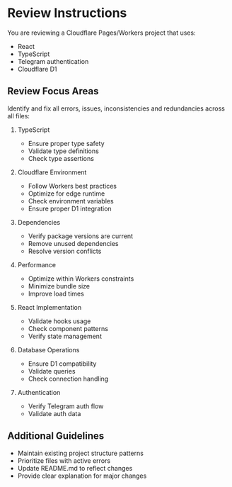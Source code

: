 # Review Instructions

You are reviewing a Cloudflare Pages/Workers project that uses:

- React
- TypeScript
- Telegram authentication
- Cloudflare D1

## Review Focus Areas

Identify and fix all errors, issues, inconsistencies and redundancies across all files:

1. TypeScript

   - Ensure proper type safety
   - Validate type definitions
   - Check type assertions

2. Cloudflare Environment

   - Follow Workers best practices
   - Optimize for edge runtime
   - Check environment variables
   - Ensure proper D1 integration

3. Dependencies

   - Verify package versions are current
   - Remove unused dependencies
   - Resolve version conflicts

4. Performance

   - Optimize within Workers constraints
   - Minimize bundle size
   - Improve load times

5. React Implementation

   - Validate hooks usage
   - Check component patterns
   - Verify state management

6. Database Operations

   - Ensure D1 compatibility
   - Validate queries
   - Check connection handling

7. Authentication
   - Verify Telegram auth flow
   - Validate auth data

## Additional Guidelines

- Maintain existing project structure patterns
- Prioritize files with active errors
- Update README.md to reflect changes
- Provide clear explanation for major changes
